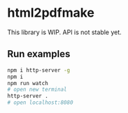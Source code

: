 # html2pdfmake
This library is WIP. API is not stable yet.


## Run examples
```sh
npm i http-server -g
npm i
npm run watch
# open new terminal
http-server .
# open localhost:8080
```